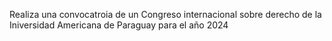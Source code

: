 Realiza una convocatroia de un Congreso internacional sobre derecho de la Iniversidad Americana de Paraguay para  el año 2024
